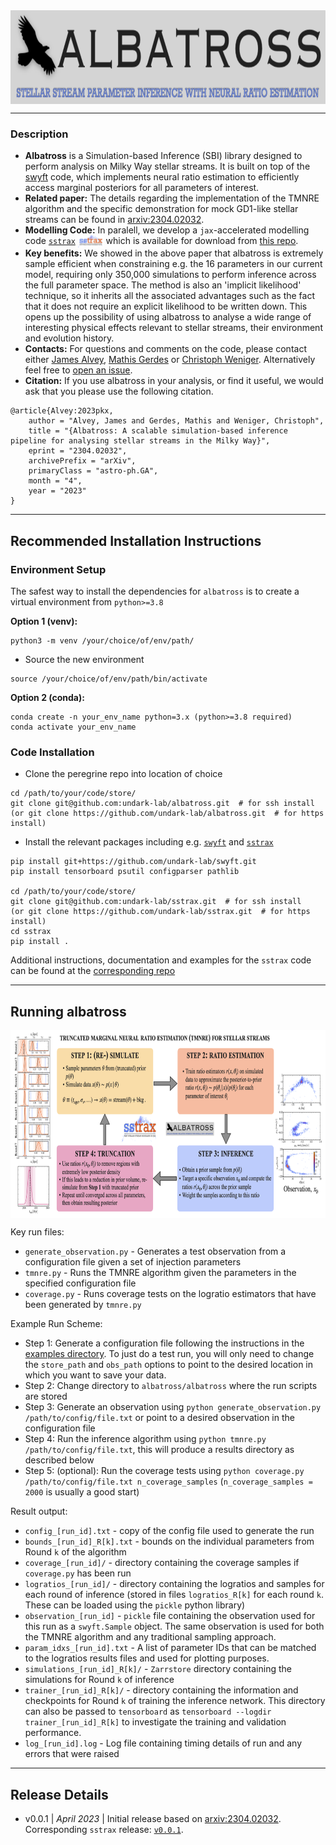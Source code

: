 <img align="center" height="150" src="./images/albatross_logo.png">

----
### Description

- **Albatross** is a Simulation-based Inference (SBI) library designed to perform analysis on Milky Way stellar streams. It is built on top of the [swyft](https://swyft.readthedocs.io/en/lightning/) code, which implements neural ratio estimation to efficiently access marginal posteriors for all parameters of interest.
- **Related paper:** The details regarding the implementation of the TMNRE algorithm and the specific demonstration for mock GD1-like stellar streams can be found in [arxiv:2304.02032](https://arxiv.org/abs/2304.02032).
- **Modelling Code:** In paralell, we develop a `jax`-accelerated modelling code [`sstrax`](https://github.com/undark-lab/sstrax) <img align="center" height="20" src="./images/sstrax_logo.png"> which is available for download from [this repo](https://github.com/undark-lab/sstrax).
- **Key benefits:** We showed in the above paper that albatross is extremely sample efficient when constraining e.g. the 16 parameters in our current model, requiring only 350,000 simulations to perform inference across the full parameter space. The method is also an 'implicit likelihood' technique, so it inherits all the associated advantages such as the fact that it does not require an explicit likelihood to be written down. This opens up the possibility of using albatross to analyse a wide range of interesting physical effects relevant to stellar streams, their environment and evolution history.
- **Contacts:** For questions and comments on the code, please contact either [James Alvey](mailto:j.b.g.alvey@uva.nl), [Mathis Gerdes](mailto:m.gerdes@uva.nl) or [Christoph Weniger](mailto:c.weniger@uva.nl). Alternatively feel free to [open an issue](https://github.com/undark-lab/albatross/issues/new).
- **Citation:** If you use albatross in your analysis, or find it useful, we would ask that you please use the following citation.
```
@article{Alvey:2023pkx,
    author = "Alvey, James and Gerdes, Mathis and Weniger, Christoph",
    title = "{Albatross: A scalable simulation-based inference pipeline for analysing stellar streams in the Milky Way}",
    eprint = "2304.02032",
    archivePrefix = "arXiv",
    primaryClass = "astro-ph.GA",
    month = "4",
    year = "2023"
}
```
----
## Recommended Installation Instructions

### Environment Setup
The safest way to install the dependencies for `albatross` is to create a virtual environment from `python>=3.8`

**Option 1 (venv):**
```
python3 -m venv /your/choice/of/env/path/
```
- Source the new environment
```
source /your/choice/of/env/path/bin/activate
```

**Option 2 (conda):**
```
conda create -n your_env_name python=3.x (python>=3.8 required)
conda activate your_env_name
```

### Code Installation
- Clone the peregrine repo into location of choice
```
cd /path/to/your/code/store/
git clone git@github.com:undark-lab/albatross.git  # for ssh install
(or git clone https://github.com/undark-lab/albatross.git  # for https install)
```
- Install the relevant packages including e.g. [`swyft`](https://github.com/undark-lab/swyft) and [`sstrax`](https://github.com/undark-lab/sstrax)
```
pip install git+https://github.com/undark-lab/swyft.git
pip install tensorboard psutil configparser pathlib

cd /path/to/your/code/store/
git clone git@github.com:undark-lab/sstrax.git  # for ssh install
(or git clone https://github.com/undark-lab/sstrax.git  # for https install)
cd sstrax
pip install .
```
Additional instructions, documentation and examples for the `sstrax` code can be found at the [corresponding repo](https://github.com/undark-lab/sstrax)

----
## Running albatross

<img align="center" height="300" src="./images/albatross_schematic.png">

Key run files:
- `generate_observation.py` - Generates a test observation from a configuration file given a set of injection parameters
- `tmnre.py` - Runs the TMNRE algorithm given the parameters in the specified configuration file
- `coverage.py` - Runs coverage tests on the logratio estimators that have been generated by `tmnre.py`

Example Run Scheme:
- Step 1: Generate a configuration file following the instructions in the [examples directory](./examples/configs). To just do a test run, you will only need to change the `store_path` and `obs_path` options to point to the desired location in which you want to save your data.
- Step 2: Change directory to `albatross/albatross` where the run scripts are stored
- Step 3: Generate an observation using `python generate_observation.py /path/to/config/file.txt` or point to a desired observation in the configuration file
- Step 4: Run the inference algorithm using `python tmnre.py /path/to/config/file.txt`, this will produce a results directory as described below
- Step 5: (optional): Run the coverage tests using `python coverage.py /path/to/config/file.txt n_coverage_samples` (`n_coverage_samples = 2000` is usually a good start)

Result output:
- `config_[run_id].txt` - copy of the config file used to generate the run
- `bounds_[run_id]_R[k].txt` - bounds on the individual parameters from Round `k` of the algorithm
- `coverage_[run_id]/` - directory containing the coverage samples if `coverage.py` has been run
- `logratios_[run_id]/` - directory containing the logratios and samples for each round of inference (stored in files `logratios_R[k]` for each round `k`. These can be loaded using the `pickle` python library)
- `observation_[run_id]` - `pickle` file containing the observation used for this run as a `swyft.Sample` object. The same observation is used for both the TMNRE algorithm and any traditional sampling approach.
- `param_idxs_[run_id].txt` - A list of parameter IDs that can be matched to the logratios results files and used for plotting purposes.
- `simulations_[run_id]_R[k]/` - `Zarrstore` directory containing the simulations for Round `k` of inference
- `trainer_[run_id]_R[k]/` - directory containing the information and checkpoints for Round `k` of training the inference network. This directory can also be passed to `tensorboard` as `tensorboard --logdir trainer_[run_id]_R[k]` to investigate the training and validation performance.
- `log_[run_id].log` - Log file containing timing details of run and any errors that were raised

----
## Release Details
- v0.0.1 | *April 2023* | Initial release based on [arxiv:2304.02032](https://arxiv.org/abs/2304.02032). Corresponding `sstrax` release: [`v0.0.1`](https://github.com/undark-lab/sstrax/releases/tag/v0.0.1).
